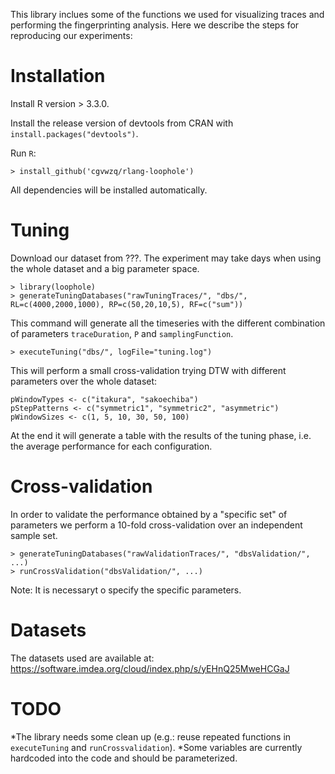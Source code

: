 This library inclues some of the functions we used for visualizing traces and performing the fingerprinting analysis.
Here we describe the steps for reproducing our experiments:

# Installation

Install R version > 3.3.0.

Install the release version of devtools from CRAN with `install.packages("devtools")`.

Run `R`:

`> install_github('cgvwzq/rlang-loophole')`

All dependencies will be installed automatically.

# Tuning

Download our dataset from ???. The experiment may take days when using the whole dataset and a big parameter space.

```
> library(loophole)
> generateTuningDatabases("rawTuningTraces/", "dbs/", RL=c(4000,2000,1000), RP=c(50,20,10,5), RF=c("sum"))
```

This command will generate all the timeseries with the different combination of parameters `traceDuration`, `P` and `samplingFunction`.

`> executeTuning("dbs/", logFile="tuning.log")`

This will perform a small cross-validation trying DTW with different parameters over the whole dataset:
```
pWindowTypes <- c("itakura", "sakoechiba")
pStepPatterns <- c("symmetric1", "symmetric2", "asymmetric")
pWindowSizes <- c(1, 5, 10, 30, 50, 100)
```

At the end it will generate a table with the results of the tuning phase, i.e. the average performance for each configuration.

# Cross-validation

In order to validate the performance obtained by a "specific set" of parameters we perform a 10-fold cross-validation over an independent sample set.

```
> generateTuningDatabases("rawValidationTraces/", "dbsValidation/", ...)
> runCrossValidation("dbsValidation/", ...)
```

Note: It is necessaryt o specify the specific parameters.

# Datasets
The datasets used are available at:
https://software.imdea.org/cloud/index.php/s/yEHnQ25MweHCGaJ 

# TODO
*The library needs some clean up (e.g.: reuse repeated functions in `executeTuning` and `runCrossvalidation`).
*Some variables are currently hardcoded into the code and should be parameterized.


